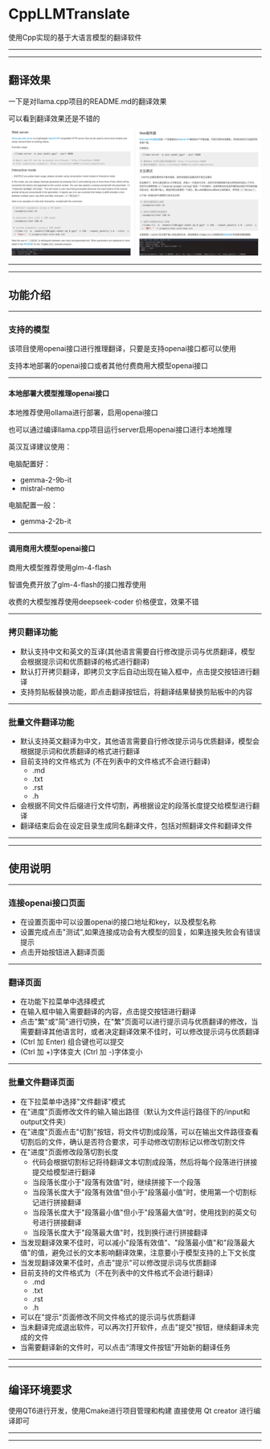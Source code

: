 # CppLLMTranslate

使用Cpp实现的基于大语言模型的翻译软件 

---

---

## 翻译效果

一下是对llama.cpp项目的README.md的翻译效果

可以看到翻译效果还是不错的

![EffectDisplay.png](EffectDisplay.png)

---

---

## 功能介绍

---

### 支持的模型

该项目使用openai接口进行推理翻译，只要是支持openai接口都可以使用

支持本地部署的openai接口或者其他付费商用大模型openai接口

---

#### 本地部署大模型推理openai接口

本地推荐使用ollama进行部署，启用openai接口

也可以通过编译llama.cpp项目运行server启用openai接口进行本地推理

英汉互译建议使用：

电脑配置好：
- gemma-2-9b-it
- mistral-nemo 

电脑配置一般：
- gemma-2-2b-it

---

#### 调用商用大模型openai接口

商用大模型推荐使用glm-4-flash

智谱免费开放了glm-4-flash的接口推荐使用

收费的大模型推荐使用deepseek-coder
价格便宜，效果不错

---

### 拷贝翻译功能

- 默认支持中文和英文的互译(其他语言需要自行修改提示词与优质翻译，模型会根据提示词和优质翻译的格式进行翻译)
- 默认打开拷贝翻译，即拷贝文字后自动出现在输入框中，点击提交按钮进行翻译
- 支持剪贴板替换功能，即点击翻译按钮后，将翻译结果替换剪贴板中的内容

---

### 批量文件翻译功能

- 默认支持英文翻译为中文，其他语言需要自行修改提示词与优质翻译，模型会根据提示词和优质翻译的格式进行翻译
- 目前支持的文件格式为 (不在列表中的文件格式不会进行翻译)
    - .md
    - .txt
    - .rst
    - .h
- 会根据不同文件后缀进行文件切割，再根据设定的段落长度提交给模型进行翻译
- 翻译结束后会在设定目录生成同名翻译文件，包括对照翻译文件和翻译文件

---

---

## 使用说明

---

### 连接openai接口页面

- 在设置页面中可以设置openai的接口地址和key，以及模型名称
- 设置完成点击"测试",如果连接成功会有大模型的回复，如果连接失败会有错误提示
- 点击开始按钮进入翻译页面

---

### 翻译页面

- 在功能下拉菜单中选择模式
- 在输入框中输入需要翻译的内容，点击提交按钮进行翻译
- 点击"繁"或"简"进行切换，在"繁"页面可以进行提示词与优质翻译的修改，当需要翻译其他语言时，或者决定翻译效果不佳时，可以修改提示词与优质翻译
- (Ctrl 加 Enter) 组合键也可以提交 
- (Ctrl 加 +)字体变大 (Ctrl 加 -)字体变小

---

### 批量文件翻译页面

- 在下拉菜单中选择"文件翻译"模式
- 在"进度"页面修改文件的输入输出路径（默认为文件运行路径下的/input和output文件夹）
- 在"进度"页面点击"切割"按钮，将文件切割成段落，可以在输出文件路径查看切割后的文件，确认是否符合要求，可手动修改切割标记以修改切割文件
- 在"进度"页面修改段落切割长度
    - 代码会根据切割标记将待翻译文本切割成段落，然后将每个段落进行拼接提交给模型进行翻译
    - 当段落长度小于"段落有效值"时，继续拼接下一个段落
    - 当段落长度大于"段落有效值"但小于"段落最小值"时，使用第一个切割标记进行拼接翻译
    - 当段落长度大于"段落最小值"但小于"段落最大值"时，使用找到的英文句号进行拼接翻译
    - 当段落长度大于"段落最大值"时，找到换行进行拼接翻译
- 当发现翻译效果不佳时，可以减小"段落有效值"、"段落最小值"和"段落最大值"的值，避免过长的文本影响翻译效果，注意要小于模型支持的上下文长度
- 当发现翻译效果不佳时，点击"提示"可以修改提示词与优质翻译
- 目前支持的文件格式为（不在列表中的文件格式不会进行翻译）
    - .md
    - .txt
    - .rst
    - .h
- 可以在"提示"页面修改不同文件格式的提示词与优质翻译
- 当未翻译完成退出软件，可以再次打开软件，点击"提交"按钮，继续翻译未完成的文件
- 当需要翻译新的文件时，可以点击“清理文件按钮”开始新的翻译任务

---

---

## 编译环境要求

使用QT6进行开发，使用Cmake进行项目管理和构建
直接使用 Qt creator 进行编译即可

---

---


